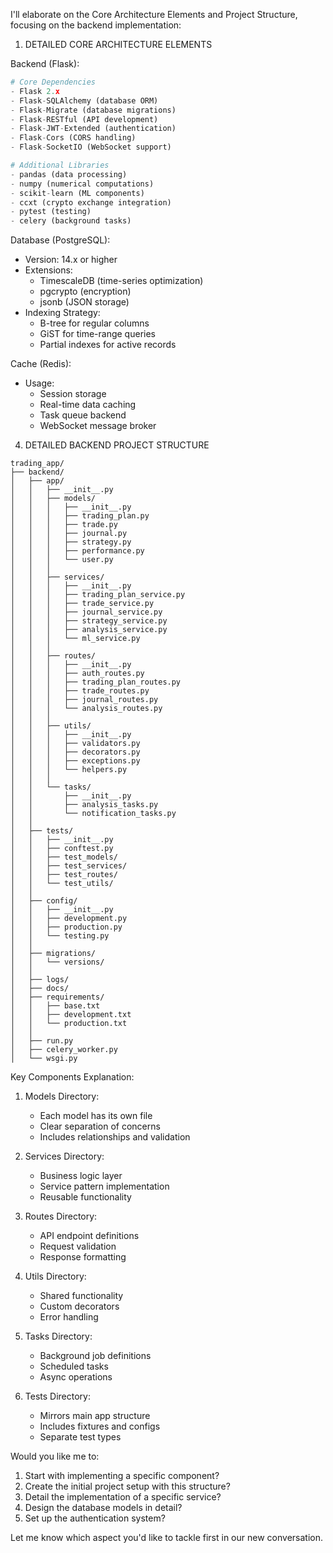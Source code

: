 I'll elaborate on the Core Architecture Elements and Project Structure, focusing on the backend implementation:

1. DETAILED CORE ARCHITECTURE ELEMENTS

Backend (Flask):
```python
# Core Dependencies
- Flask 2.x
- Flask-SQLAlchemy (database ORM)
- Flask-Migrate (database migrations)
- Flask-RESTful (API development)
- Flask-JWT-Extended (authentication)
- Flask-Cors (CORS handling)
- Flask-SocketIO (WebSocket support)

# Additional Libraries
- pandas (data processing)
- numpy (numerical computations)
- scikit-learn (ML components)
- ccxt (crypto exchange integration)
- pytest (testing)
- celery (background tasks)
```

Database (PostgreSQL):
- Version: 14.x or higher
- Extensions:
  * TimescaleDB (time-series optimization)
  * pgcrypto (encryption)
  * jsonb (JSON storage)
- Indexing Strategy:
  * B-tree for regular columns
  * GiST for time-range queries
  * Partial indexes for active records

Cache (Redis):
- Usage:
  * Session storage
  * Real-time data caching
  * Task queue backend
  * WebSocket message broker

4. DETAILED BACKEND PROJECT STRUCTURE

```
trading_app/
├── backend/
│   ├── app/
│   │   ├── __init__.py
│   │   ├── models/
│   │   │   ├── __init__.py
│   │   │   ├── trading_plan.py
│   │   │   ├── trade.py
│   │   │   ├── journal.py
│   │   │   ├── strategy.py
│   │   │   ├── performance.py
│   │   │   └── user.py
│   │   │
│   │   ├── services/
│   │   │   ├── __init__.py
│   │   │   ├── trading_plan_service.py
│   │   │   ├── trade_service.py
│   │   │   ├── journal_service.py
│   │   │   ├── strategy_service.py
│   │   │   ├── analysis_service.py
│   │   │   └── ml_service.py
│   │   │
│   │   ├── routes/
│   │   │   ├── __init__.py
│   │   │   ├── auth_routes.py
│   │   │   ├── trading_plan_routes.py
│   │   │   ├── trade_routes.py
│   │   │   ├── journal_routes.py
│   │   │   └── analysis_routes.py
│   │   │
│   │   ├── utils/
│   │   │   ├── __init__.py
│   │   │   ├── validators.py
│   │   │   ├── decorators.py
│   │   │   ├── exceptions.py
│   │   │   └── helpers.py
│   │   │
│   │   └── tasks/
│   │       ├── __init__.py
│   │       ├── analysis_tasks.py
│   │       └── notification_tasks.py
│   │
│   ├── tests/
│   │   ├── __init__.py
│   │   ├── conftest.py
│   │   ├── test_models/
│   │   ├── test_services/
│   │   ├── test_routes/
│   │   └── test_utils/
│   │
│   ├── config/
│   │   ├── __init__.py
│   │   ├── development.py
│   │   ├── production.py
│   │   └── testing.py
│   │
│   ├── migrations/
│   │   └── versions/
│   │
│   ├── logs/
│   ├── docs/
│   ├── requirements/
│   │   ├── base.txt
│   │   ├── development.txt
│   │   └── production.txt
│   │
│   ├── run.py
│   ├── celery_worker.py
│   └── wsgi.py
```

Key Components Explanation:

1. Models Directory:
   - Each model has its own file
   - Clear separation of concerns
   - Includes relationships and validation

2. Services Directory:
   - Business logic layer
   - Service pattern implementation
   - Reusable functionality

3. Routes Directory:
   - API endpoint definitions
   - Request validation
   - Response formatting

4. Utils Directory:
   - Shared functionality
   - Custom decorators
   - Error handling

5. Tasks Directory:
   - Background job definitions
   - Scheduled tasks
   - Async operations

6. Tests Directory:
   - Mirrors main app structure
   - Includes fixtures and configs
   - Separate test types

Would you like me to:
1. Start with implementing a specific component?
2. Create the initial project setup with this structure?
3. Detail the implementation of a specific service?
4. Design the database models in detail?
5. Set up the authentication system?

Let me know which aspect you'd like to tackle first in our new conversation.
